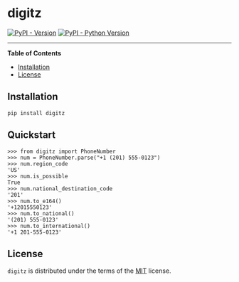 # digitz

[![PyPI - Version](https://img.shields.io/pypi/v/digitz.svg)](https://pypi.org/project/digitz)
[![PyPI - Python Version](https://img.shields.io/pypi/pyversions/digitz.svg)](https://pypi.org/project/digitz)

-----

**Table of Contents**

- [Installation](#installation)
- [License](#license)

## Installation

```console
pip install digitz
```

## Quickstart
```
>>> from digitz import PhoneNumber
>>> num = PhoneNumber.parse("+1 (201) 555-0123")
>>> num.region_code
'US'
>>> num.is_possible
True
>>> num.national_destination_code
'201'
>>> num.to_e164()
'+12015550123'
>>> num.to_national()
'(201) 555-0123'
>>> num.to_international()
'+1 201-555-0123'
```

## License

`digitz` is distributed under the terms of the [MIT](https://spdx.org/licenses/MIT.html) license.
